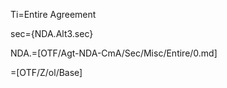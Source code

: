 Ti=Entire Agreement

sec={NDA.Alt3.sec}

NDA.=[OTF/Agt-NDA-CmA/Sec/Misc/Entire/0.md]

=[OTF/Z/ol/Base]